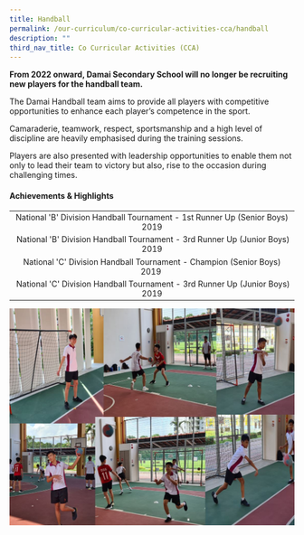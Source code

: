 ```yaml
---
title: Handball
permalink: /our-curriculum/co-curricular-activities-cca/handball
description: ""
third_nav_title: Co Curricular Activities (CCA)
---
```

<p><strong>From 2022 onward, Damai Secondary School will no longer be recruiting new players for the handball team.</strong></p>
<p>The Damai Handball team aims to provide all players with competitive opportunities to enhance each player&rsquo;s competence in the sport.&nbsp;</p>
<p>Camaraderie, teamwork, respect, sportsmanship and a high level of discipline are heavily emphasised during the training sessions.&nbsp;</p>
<p>Players are also presented with leadership opportunities to enable them not only to lead their team to victory but also, rise to the occasion during challenging times.</p>
<h4><strong>Achievements</strong><strong>&nbsp;&amp; Highlights</strong></h4>
<table>
<tbody>
<tr>
<td style="text-align: center;">National 'B' Division Handball Tournament - 1st Runner Up (Senior Boys) 2019</td>
</tr>
<tr>
<td style="text-align: center;">&nbsp;National 'B' Division Handball Tournament - 3rd Runner Up (Junior Boys) 2019</td>
</tr>
<tr>
<td style="text-align: center;">National 'C' Division Handball Tournament - Champion (Senior Boys) 2019&nbsp;</td>
</tr>
<tr>
<td style="text-align: center;">&nbsp;National 'C' Division Handball Tournament - 3rd Runner Up (Junior Boys) 2019</td>
</tr>
</tbody>
</table>
<img src="/images/hand.jpg">
